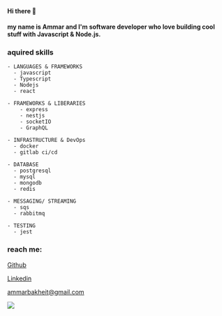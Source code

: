 ##

#### Hi there 👋

**my name is Ammar and I'm software developer who love building cool stuff with Javascript & Node.js.**

### aquired skills 
    - LANGUAGES & FRAMEWORKS
      - javascript
      - Typescript
      - Nodejs
      - react

    - FRAMEWORKS & LIBERARIES
        - express
        - nestjs
        - socketIO
        - GraphQL

    - INFRASTRUCTURE & DevOps
      - docker
      - gitlab ci/cd

    - DATABASE 
      - postgresql
      - mysql
      - mongodb
      - redis

    - MESSAGING/ STREAMING
      - sqs
      - rabbitmq
    
    - TESTING
      - jest
### reach me:

[Github](https://github.com/ammarbakheit)

<!-- [Twitter](https://twitter.com/AmmarBakheit) -->

[Linkedin](https://www.linkedin.com/in/ammar-m-bakheit-3723aa127)

[ammarbakheit@gmail.com](ammarbakheit@gmail.com)

<img src="https://github-readme-stats.vercel.app/api?username=vmmmvr" />
